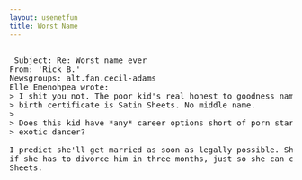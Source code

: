```yaml
---   
layout: usenetfun   
title: Worst Name   
---   
```

<pre>   
 Subject: Re: Worst name ever   
From: 'Rick B.'   
Newsgroups: alt.fan.cecil-adams   
Elle Emenohpea wrote:   
&gt; I shit you not. The poor kid's real honest to goodness name on the   
&gt; birth certificate is Satin Sheets. No middle name.   
&gt;   
&gt; Does this kid have *any* career options short of porn star or   
&gt; exotic dancer?   
   
I predict she'll get married as soon as legally possible. She won't care   
if she has to divorce him in three months, just so she can change the   
Sheets.   
   
   
</pre>   
